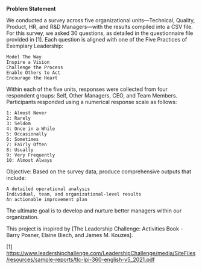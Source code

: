 **Problem Statement**

We conducted a survey across five organizational units—Technical, Quality, Product, HR, and R&D Managers—with the results compiled into a CSV file. For this survey, we asked 30 questions, as detailed in the questionnaire file provided in [1]. Each question is aligned with one of the Five Practices of Exemplary Leadership:

    Model The Way
    Inspire a Vision
    Challenge the Process
    Enable Others to Act
    Encourage the Heart

Within each of the five units, responses were collected from four respondent groups: Self, Other Managers, CEO, and Team Members. Participants responded using a numerical response scale as follows:

    1: Almost Never
    2: Rarely
    3: Seldom
    4: Once in a While
    5: Occasionally
    6: Sometimes
    7: Fairly Often
    8: Usually
    9: Very Frequently
    10: Almost Always

Objective:
Based on the survey data, produce comprehensive outputs that include:

    A detailed operational analysis
    Individual, team, and organizational-level results
    An actionable improvement plan

The ultimate goal is to develop and nurture better managers within our organization.

This project is inspired by [The Leadership Challenge: Activities Book - Barry Posner, Elaine Biech, and James M. Kouzes].

[1] https://www.leadershipchallenge.com/LeadershipChallenge/media/SiteFiles/resources/sample-reports/tlc-lpi-360-english-v5_2021.pdf
